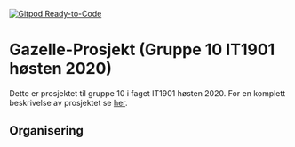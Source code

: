 [![Gitpod Ready-to-Code](https://img.shields.io/badge/Gitpod-Ready--to--Code-blue?logo=gitpod)](https://gitpod.idi.ntnu.no/#https://gitlab.stud.idi.ntnu.no/it1901/groups-2020/gr2010/gr2010) 

# Gazelle-Prosjekt (Gruppe 10 IT1901 høsten 2020)

Dette er prosjektet til gruppe 10 i faget IT1901 høsten 2020.
For en komplett beskrivelse av prosjektet se [her](gazelleFX/README.md).

## Organisering



